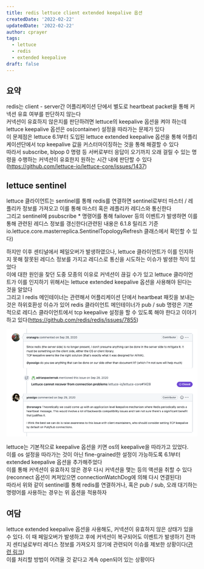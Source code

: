 ```yaml
---
title: redis lettuce client extended keepalive 옵션
createdDate: '2022-02-22'
updatedDate: '2022-02-22'
author: cprayer
tags:
  - lettuce
  - redis
  - extended keepalive
draft: false
---
```

  
## 요약

redis는 client - server간 어플리케이션 단에서 별도로 heartbeat packet을 통해 커넥션 유효 여부를 판단하지 않는다 \
커넥션이 유효하지 않은지를 판단하려면 lettuce의 keepalive 옵션을 켜야 하는데 lettuce keepalive 옵션은 os(container) 설정을 따라가는 문제가 있다 \
이 문제점은 lettuce 6.1부터 도입된 lettuce extended keepalive 옵션을 통해 어플리케이션단에서 tcp keepalive 값을 커스터마이징하는 것을 통해 해결할 수 있다 \
따라서 subscribe, blpop 0 명령 등 서버로부터 응답이 오기까지 오래 걸릴 수 있는 명령을 수행하는 커넥션이 유효한지 원하는 시간 내에 판단할 수 있다(https://github.com/lettuce-io/lettuce-core/issues/1437)

## lettuce sentinel

lettuce 클라이언트는 sentinel를 통해 redis를 연결하면 sentinel로부터 마스터 / 레플리카 정보를 가져오고 이를 통해 마스터 혹은 레플리카 레디스와 통신한다 \
그리고 sentinel에 psubscribe * 명령어를 통해 failover 등의 이벤트가 발생하면 이를 통해 관련된 레디스 정보를 갱신한다(관련된 내용은 6.1.8 릴리즈 기준 io.lettuce.core.masterreplica.SentinelTopologyRefresh 클래스에서 확인할 수 있다)

하지만 이후 센티널에서 페일오버가 발생하였으나, lettuce 클라이언트가 이를 인지하지 못해 잘못된 레디스 정보를 가지고 레디스로 통신을 시도하는 이슈가 발생한 적이 있었다 \
이에 대한 원인을 찾던 도중 모종의 이유로 커넥션이 끊길 수가 있고 lettuce 클라이언트가 이를 인지하기 위해서는 lettuce extended keepalive 옵션을 사용해야 된다는 것을 알았다 \
그리고 l
redis 메인테이너는 관련해서 어플리케이션 단에서 heartbeat 패킷을 보내는 것은 하위호환성 이슈가 있어 redis 클라이언트 메인테이너가 pub / sub 명령은 기본적으로 레디스 클라이언트에서 tcp keepalive 설정을 할 수 있도록 해야 한다고 이야기하고 있다(https://github.com/redis/redis/issues/7855)

![redis-maintainer-comment](redis-maintainer-comment.png)

lettuce는 기본적으로 keepalive 옵션을 키면 os의 keepalive을 따라가고 있었다. \
이를 os 설정을 따라가는 것이 아닌 fine-grained한 설정이 가능하도록 6.1부터 extended keepalive 옵션을 추가해주었다 \
이를 통해 커넥션이 유효하지 않은 경우 다시 커넥션을 맺는 등의 액션을 취할 수 있다(reconnect 옵션이 켜져있으면 connectionWatchDog에 의해 다시 연결된다) \
따라서 위와 같이 sentinel를 통해 redis를 연결하거나, 혹은 pub / sub, 오래 대기하는 명령어를 사용하는 경우는 위 옵션을 적용하자

## 여담

lettuce extended keepalive 옵션을 사용해도, 커넥션이 유효하지 않은 상태가 있을 수 있다. 이 때 페일오버가 발생하고 후에 커넥션이 복구되어도 이벤트가 발생하기 전까지 센티널로부터 레디스 정보를 가져오지 않기에 관련되어 이슈를 제보한 상황이다([관련 링크](https://github.com/lettuce-io/lettuce-core/issues/2007)) \
이를 처리할 방법이 어려울 것 같다고 계속 open되어 있는 상황이다